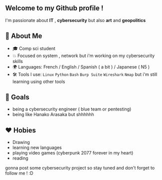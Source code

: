 ## Welcome to my Github profile ! 


I'm passionate about **IT** , **cybersecurity** but also **art** and **geopolitics** 

## 🧠 About Me
- 🎓 Comp sci student 
- 💥 Focused on system , network but i'm working on my cybersecurity skills 
- 🌍 Languages: French / English / Spanish ( a bit ) / Japanese ( N5 ) 
- 🛠️ Tools I use: `Linux` `Python` `Bash` `Burp Suite` `Wireshark` `Nmap` but i'm still learning using other tools

## 🎯 Goals
- being a cybersecurity engineer ( blue team or pentesting)
- being like Hanako Arasaka but shhhhhh 

## ❤️ Hobies
- Drawing
- learning new languages
- playing video games (cyberpunk 2077 forever in my heart)
- reading

gonna post some cybersecurity project so stay tuned and don't forget to follow me ! :D
